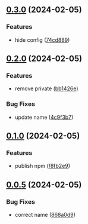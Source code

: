 

## [0.3.0](https://github.com/woody146/remix-example/compare/0.2.0...0.3.0) (2024-02-05)


### Features

* hide config ([74cd889](https://github.com/woody146/remix-example/commit/74cd8894d3af44ff91e5cf21062896317c4ac182))

## [0.2.0](https://github.com/woody146/remix-example/compare/0.1.0...0.2.0) (2024-02-05)


### Features

* remove private ([bb1426e](https://github.com/woody146/remix-example/commit/bb1426e8d006e78ba04b0576b2585fe88e87d89a))


### Bug Fixes

* update name ([4c9f3b7](https://github.com/woody146/remix-example/commit/4c9f3b7bbf97881312d875c1eb0e4fa11905f437))

## [0.1.0](https://github.com/woody146/remix-example/compare/0.0.5...0.1.0) (2024-02-05)


### Features

* publish npm ([f8fb2e9](https://github.com/woody146/remix-example/commit/f8fb2e9115e0f5f02c47cc17f225dc4844515b30))

## [0.0.5](https://github.com/woody146/remix-example/compare/0.0.4...0.0.5) (2024-02-05)


### Bug Fixes

* correct name ([868a0d9](https://github.com/woody146/remix-example/commit/868a0d98a75eda364b277553107bc6ad3362300d))
